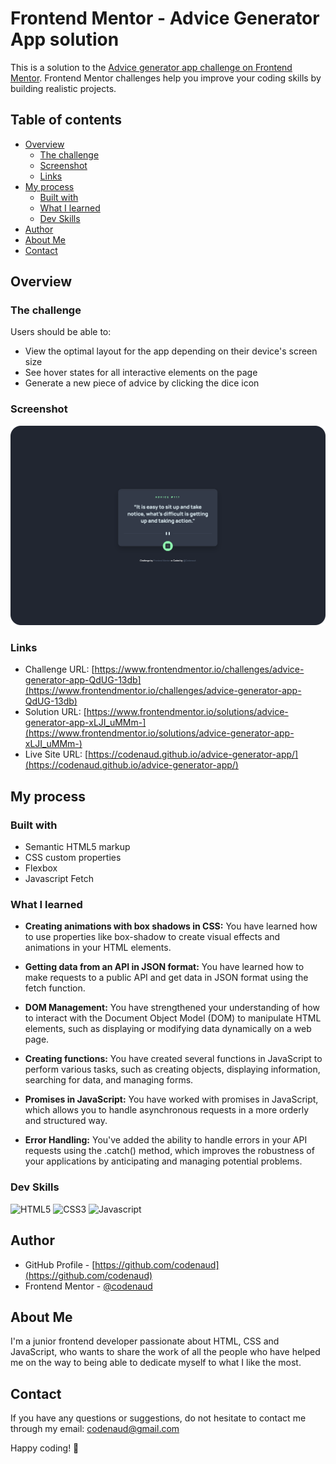# Frontend Mentor - Advice Generator App solution

This is a solution to the [Advice generator app challenge on Frontend Mentor](https://www.frontendmentor.io/challenges/advice-generator-app-QdUG-13db). Frontend Mentor challenges help you improve your coding skills by building realistic projects.

## Table of contents

- [Overview](#overview)
  - [The challenge](#the-challenge)
  - [Screenshot](#screenshot)
  - [Links](#links)
- [My process](#my-process)
  - [Built with](#built-with)
  - [What I learned](#what-i-learned)
  - [Dev Skills](#dev-skills)
- [Author](#author)
- [About Me](#about-me)
- [Contact](#contact)

## Overview

### The challenge

Users should be able to:

- View the optimal layout for the app depending on their device's screen size
- See hover states for all interactive elements on the page
- Generate a new piece of advice by clicking the dice icon

### Screenshot

[![Advice generator app](assets/screenshot/git-screenshot.png)](https://codenaud.github.io/advice-generator-app/)

### Links

- Challenge URL: [https://www.frontendmentor.io/challenges/advice-generator-app-QdUG-13db](https://www.frontendmentor.io/challenges/advice-generator-app-QdUG-13db)
- Solution URL: [https://www.frontendmentor.io/solutions/advice-generator-app-xLJI_uMMm-](https://www.frontendmentor.io/solutions/advice-generator-app-xLJI_uMMm-)
- Live Site URL: [https://codenaud.github.io/advice-generator-app/](https://codenaud.github.io/advice-generator-app/)

## My process

### Built with

- Semantic HTML5 markup
- CSS custom properties
- Flexbox
- Javascript Fetch

### What I learned

- **Creating animations with box shadows in CSS:** You have learned how to use properties like box-shadow to create visual effects and animations in your HTML elements.

- **Getting data from an API in JSON format:** You have learned how to make requests to a public API and get data in JSON format using the fetch function.

- **DOM Management:** You have strengthened your understanding of how to interact with the Document Object Model (DOM) to manipulate HTML elements, such as displaying or modifying data dynamically on a web page.

- **Creating functions:** You have created several functions in JavaScript to perform various tasks, such as creating objects, displaying information, searching for data, and managing forms.

- **Promises in JavaScript:** You have worked with promises in JavaScript, which allows you to handle asynchronous requests in a more orderly and structured way.

- **Error Handling:** You've added the ability to handle errors in your API requests using the .catch() method, which improves the robustness of your applications by anticipating and managing potential problems.

### Dev Skills

![HTML5](https://img.shields.io/badge/HTML5-E34F26?style=for-the-badge&logo=html5&logoColor=white)
![CSS3](https://img.shields.io/badge/CSS3-1572B6?style=for-the-badge&logo=css3&logoColor=white)
![Javascript](https://img.shields.io/badge/JavaScript-323330?style=for-the-badge&logo=javascript&logoColor=F7DF1E)

## Author

- GitHub Profile - [https://github.com/codenaud](https://github.com/codenaud)
- Frontend Mentor - [@codenaud](https://www.frontendmentor.io/profile/codenaud)

## About Me

I'm a junior frontend developer passionate about HTML, CSS and JavaScript, who wants to share the work of all the people who have helped me on the way to being able to dedicate myself to what I like the most.

## Contact

If you have any questions or suggestions, do not hesitate to contact me through my email: [codenaud@gmail.com](mailto:codenaud@gmail.com)

Happy coding! 🚀
